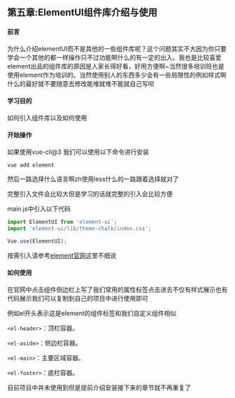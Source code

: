 ## 第五章:ElementUI组件库介绍与使用

#### 前言

为什么介绍elementUI而不是其他的一些组件库呢？这个问题其实不大因为你只要学会一个其他的都一样操作只不过功能啊什么的有一定的出入。我也是比较喜爱element出品的组件库的原因是人家长得好看，好用方便啊~当然很多培训班也是使用element作为培训的。当然使用别人的东西多少会有一些局限性的例如样式啊什么的最好就不要随意去修改能堆就堆不能就自己写呗

#### 学习目的

如何引入组件库以及如何使用

#### 开始操作

如果使用vue-cli@3 我们可以使用以下命令进行安装

```
vue add element
```

然后一路选择什么语言啊zh使用less什么的一路跟着选择就对了

完整引入文件会比较大但是学习的话就完整的引入会比较方便

main.js中引入以下代码

```javascript
import ElementUI from 'element-ui';
import 'element-ui/lib/theme-chalk/index.css';

Vue.use(ElementUI);
```

按需引入请参考[element官网](https://element.eleme.cn/#/zh-CN/component/quickstart)这里不细说

#### 如何使用

在官网中点击组件侧边栏上写了我们常用的属性标签点击进去不仅有样式展示也有代码展示我们可以复制到自己的项目中进行使用即可

例如el开头表示这是element的组件标签和我们自定义组件相似

`<el-header>`：顶栏容器。

`<el-aside>`：侧边栏容器。

`<el-main>`：主要区域容器。

`<el-footer>`：底栏容器。

目前项目中并未使用到但是提前介绍安装接下来的章节就不再重复了